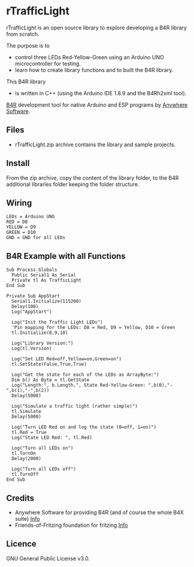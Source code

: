 # rTrafficLight
rTrafficLight is an open source library to explore developing a B4R library from scratch.

The purpose is to
* control three LEDs Red-Yellow-Green using an Arduino UNO microcontroller for testing.
* learn how to create library functions and to built the B4R library.

This B4R library
* is written in C++ (using the Arduino IDE 1.8.9 and the B4Rh2xml tool).

[B4R](https://www.b4x.com/b4r.html) development tool for native Arduino and ESP programs by [Anywhere Software](https://www.b4x.com).

## Files
* rTrafficLight.zip archive contains the library and sample projects.

## Install
From the zip archive, copy the content of the library folder, to the B4R additional libraries folder keeping the folder structure.

## Wiring
```
LEDs = Arduino UNO
RED = D8
YELLOW = D9
GREEN = D10
GND = GND for all LEDs
```

## B4R Example with all Functions
```
Sub Process_Globals
  Public Serial1 As Serial
  Private tl As TrafficLight
End Sub

Private Sub AppStart
  Serial1.Initialize(115200)
  Delay(100)
  Log("AppStart")

  Log("Init the Traffic Light LEDs")
  'Pin mapping for the LEDs: D8 = Red, D9 = Yellow, D10 = Green
  tl.Initialize(8,9,10)

  Log("Library Version:")
  Log(tl.Version)

  Log("Set LED Red=off,Yellow=on,Green=on")
  tl.SetState(False,True,True)

  Log("Get the state for each of the LEDs as ArrayByte:")
  Dim b() As Byte = tl.GetState
  Log("Length:", b.Length,", State Red-Yellow-Green: ",b(0),"-",b(1),"-",b(2))
  Delay(5000)

  Log("Simulate a traffic light (rather simple)")
  tl.Simulate
  Delay(5000)

  Log("Turn LED Red on and log the state (0=off, 1=on)")
  tl.Red = True
  Log("State LED Red: ", tl.Red)

  Log("Turn all LEDs on")
  tl.TurnOn
  Delay(2000)

  Log("Turn all LEDs off")
  tl.TurnOff
End Sub
```

## Credits
* Anywhere Software for providing B4R (and of course the whole B4X suite) [Info](https://www.b4x.com/)
* Friends-of-Fritzing foundation for fritzing [Info](https://fritzing.org)

## Licence
GNU General Public License v3.0.

